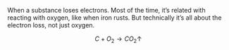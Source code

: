 When a substance loses electrons. Most of the time, it’s related with reacting with oxygen, like when iron rusts. But technically it’s all about the electron loss, not just oxygen.

$$
C + O_2 \rightarrow CO_2 \uparrow
$$
